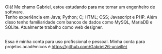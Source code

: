 Olá! Me chamo Gabriel, estou estudando para me tornar um engenheiro de software.<br>
Tenho experiência em Java; Python; C; HTML; CSS; Javascript e PHP. Além disso tenho familiaridade com bancos de dados como MySQL, MariaDB e SQLite. Atualmente trabalho como web designer.<br><br>

Essa é minha conta para uso profissional e pessoal. Minha conta para projetos acadêmicos é https://github.com/Gabriel26-univille/
